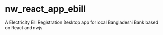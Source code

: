 # nw_react_app_ebill
A Electricity Bill Registration Desktop app for local Bangladeshi Bank based on React and nwjs 
